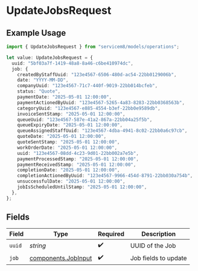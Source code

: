 # UpdateJobsRequest

## Example Usage

```typescript
import { UpdateJobsRequest } from "servicem8/models/operations";

let value: UpdateJobsRequest = {
  uuid: "5bf03a7f-1419-48a8-8a46-c6be410974dc",
  job: {
    createdByStaffUuid: "123e4567-6506-480d-ac54-22bb0129006b",
    date: "YYYY-MM-DD",
    companyUuid: "123e4567-71c7-440f-9019-22bb014bcfeb",
    status: "Quote",
    paymentDate: "2025-05-01 12:00:00",
    paymentActionedByUuid: "123e4567-5265-4a83-8283-22bb0368563b",
    categoryUuid: "123e4567-e885-4554-b3ef-22bb0e9589db",
    invoiceSentStamp: "2025-05-01 12:00:00",
    queueUuid: "123e4567-587e-41a2-867a-22bb04a25f5b",
    queueExpiryDate: "2025-05-01 12:00:00",
    queueAssignedStaffUuid: "123e4567-4dba-4941-8c02-22bb0a6c97cb",
    quoteDate: "2025-05-01 12:00:00",
    quoteSentStamp: "2025-05-01 12:00:00",
    workOrderDate: "2025-05-01 12:00:00",
    uuid: "123e4567-08dd-4c23-9d01-22bb002a7e5b",
    paymentProcessedStamp: "2025-05-01 12:00:00",
    paymentReceivedStamp: "2025-05-01 12:00:00",
    completionDate: "2025-05-01 12:00:00",
    completionActionedByUuid: "123e4567-9966-454d-8791-22bb030a754b",
    unsuccessfulDate: "2025-05-01 12:00:00",
    jobIsScheduledUntilStamp: "2025-05-01 12:00:00",
  },
};
```

## Fields

| Field                                                      | Type                                                       | Required                                                   | Description                                                |
| ---------------------------------------------------------- | ---------------------------------------------------------- | ---------------------------------------------------------- | ---------------------------------------------------------- |
| `uuid`                                                     | *string*                                                   | :heavy_check_mark:                                         | UUID of the Job                                            |
| `job`                                                      | [components.JobInput](../../models/components/jobinput.md) | :heavy_check_mark:                                         | Job fields to update                                       |